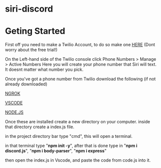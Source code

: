 # siri-discord

# Geting Started

First off you need to make a Twilio Account, to do so make one [HERE](https://www.twilio.com/try-twilio) (Dont worry about the free trial!)

On the Left-hand side of the Twilio console click  Phone Numbers > Manage > Active Numbers 
Here you will create your phone number that Siri will text. It doesnt matter what number you pick.

Once you've got a phone number from Twilio download the following (if not already downloaded)

[NGROK](https://ngrok.com/)

[VSCODE](https://code.visualstudio.com/)

[NODE.JS](https://nodejs.org/en/)

Once these are installed create a new directory on your computer.
inside that directory create a index.js file.</P>
in the project directory bar type "cmd", this will open a terminal.

in that terminal type "**npm init -y**", after that is done type in "**npm i discord.js**", "**npm i body-parser**", "**npm i express**"

then open the index.js in Vscode, and paste the code from code.js into it.
